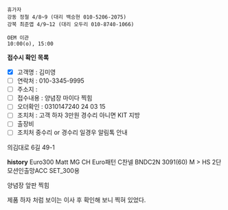 ```
휴가자
강동 정철 4/8~9 (대리 백승현 010-5206-2075)
강북 최준엽 4/9~12 (대리 오두리 010-8740-1066)
```

```
OEM 이관 
10:00(o), 15:00
```

**접수시 확인 목록**
- [x] 고객명 : 김미영
- [ ] 연락처 : 010-3345-9995
- [ ] 주소지 : 
- [ ] 접수내용 : 양념장 마이다 찍힘
- [ ] 오더확인 : 0310147240 24 03 15
- [ ] 조치처 : 고객 하자 3만원 경수리 아니면 KIT 지방
- [ ] 출장비 
- [ ] 조치처 중수리 or 경수리 일경우 알림톡 안내

의김대로 6길 49-1

**history**
Euro300 Matt MG CH Euro패턴 C찬넬 BNDC2N 3091(60) M > HS 2단 모션인출망ACC SET_300용

양념장 앞판 찍힘

제품 하자 처럼 보이는 이사 후 확인해 보니 찍혀 있었다. 